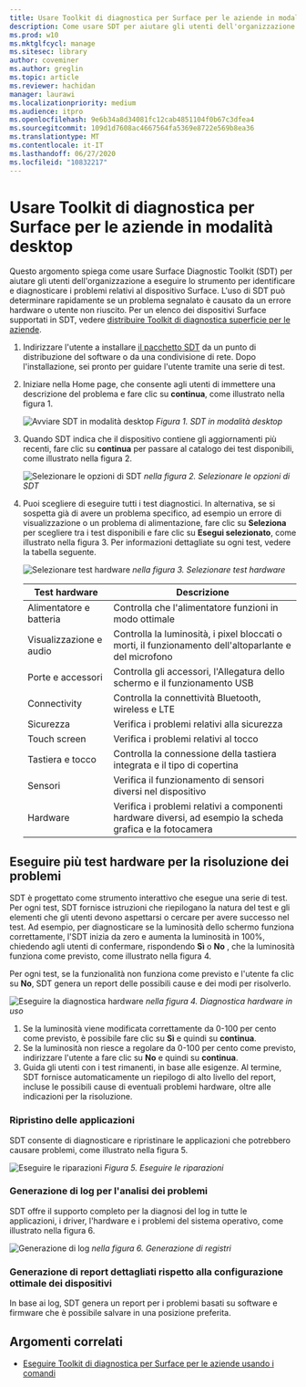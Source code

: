 ```yaml
---
title: Usare Toolkit di diagnostica per Surface per le aziende in modalità desktop
description: Come usare SDT per aiutare gli utenti dell'organizzazione a eseguire lo strumento per identificare e diagnosticare i problemi relativi al dispositivo Surface.
ms.prod: w10
ms.mktglfcycl: manage
ms.sitesec: library
author: coveminer
ms.author: greglin
ms.topic: article
ms.reviewer: hachidan
manager: laurawi
ms.localizationpriority: medium
ms.audience: itpro
ms.openlocfilehash: 9e6b34a8d34081fc12cab4851104f0b67c3dfea4
ms.sourcegitcommit: 109d1d7608ac4667564fa5369e8722e569b8ea36
ms.translationtype: MT
ms.contentlocale: it-IT
ms.lasthandoff: 06/27/2020
ms.locfileid: "10832217"
---
```

# Usare Toolkit di diagnostica per Surface per le aziende in modalità desktop

Questo argomento spiega come usare Surface Diagnostic Toolkit (SDT) per aiutare gli utenti dell'organizzazione a eseguire lo strumento per identificare e diagnosticare i problemi relativi al dispositivo Surface. L'uso di SDT può determinare rapidamente se un problema segnalato è causato da un errore hardware o utente non riuscito. Per un elenco dei dispositivi Surface supportati in SDT, vedere [distribuire Toolkit di diagnostica superficie per le aziende](surface-diagnostic-toolkit-business.md).


1. Indirizzare l'utente a installare [il pacchetto SDT](surface-diagnostic-toolkit-business.md#create-custom-sdt) da un punto di distribuzione del software o da una condivisione di rete. Dopo l'installazione, sei pronto per guidare l'utente tramite una serie di test. 

2. Iniziare nella Home page, che consente agli utenti di immettere una descrizione del problema e fare clic su **continua**, come illustrato nella figura 1.

    ![Avviare SDT in modalità desktop ](images/sdt-desk-1.png)
 *Figura 1. SDT in modalità desktop*

3. Quando SDT indica che il dispositivo contiene gli aggiornamenti più recenti, fare clic su **continua** per passare al catalogo dei test disponibili, come illustrato nella figura 2.

    ![Selezionare le opzioni di SDT ](images/sdt-desk-2.png)
 *nella figura 2. Selezionare le opzioni di SDT*

4. Puoi scegliere di eseguire tutti i test diagnostici. In alternativa, se si sospetta già di avere un problema specifico, ad esempio un errore di visualizzazione o un problema di alimentazione, fare clic su **Seleziona** per scegliere tra i test disponibili e fare clic su **Esegui selezionato**, come illustrato nella figura 3. Per informazioni dettagliate su ogni test, vedere la tabella seguente. 

    ![Selezionare test hardware ](images/sdt-desk-3.png)
 *nella figura 3. Selezionare test hardware*

    Test hardware | Descrizione
    --- | ---
    Alimentatore e batteria |  Controlla che l'alimentatore funzioni in modo ottimale
    Visualizzazione e audio   | Controlla la luminosità, i pixel bloccati o morti, il funzionamento dell'altoparlante e del microfono
    Porte e accessori   | Controlla gli accessori, l'Allegatura dello schermo e il funzionamento USB
    Connectivity |  Controlla la connettività Bluetooth, wireless e LTE
    Sicurezza    | Verifica i problemi relativi alla sicurezza
    Touch screen   | Verifica i problemi relativi al tocco
    Tastiera e tocco |    Controlla la connessione della tastiera integrata e il tipo di copertina
    Sensori | Verifica il funzionamento di sensori diversi nel dispositivo
    Hardware |  Verifica i problemi relativi a componenti hardware diversi, ad esempio la scheda grafica e la fotocamera





<span id="multiple" />

## Eseguire più test hardware per la risoluzione dei problemi

SDT è progettato come strumento interattivo che esegue una serie di test. Per ogni test, SDT fornisce istruzioni che riepilogano la natura del test e gli elementi che gli utenti devono aspettarsi o cercare per avere successo nel test. Ad esempio, per diagnosticare se la luminosità dello schermo funziona correttamente, l'SDT inizia da zero e aumenta la luminosità in 100%, chiedendo agli utenti di confermare, rispondendo **Sì** o **No** , che la luminosità funziona come previsto, come illustrato nella figura 4. 

Per ogni test, se la funzionalità non funziona come previsto e l'utente fa clic su **No**, SDT genera un report delle possibili cause e dei modi per risolverlo. 

![Eseguire la diagnostica hardware ](images/sdt-desk-4.png)
 *nella figura 4. Diagnostica hardware in uso*

1. Se la luminosità viene modificata correttamente da 0-100 per cento come previsto, è possibile fare clic su **Sì** e quindi su **continua**. 
2. Se la luminosità non riesce a regolare da 0-100 per cento come previsto, indirizzare l'utente a fare clic su **No** e quindi su **continua**. 
3. Guida gli utenti con i test rimanenti, in base alle esigenze. Al termine, SDT fornisce automaticamente un riepilogo di alto livello del report, incluse le possibili cause di eventuali problemi hardware, oltre alle indicazioni per la risoluzione.


### Ripristino delle applicazioni

SDT consente di diagnosticare e ripristinare le applicazioni che potrebbero causare problemi, come illustrato nella figura 5.

![Eseguire le riparazioni ](images/sdt-desk-5.png)
 *Figura 5. Eseguire le riparazioni*
<span id="logs" />

### Generazione di log per l'analisi dei problemi 

SDT offre il supporto completo per la diagnosi del log in tutte le applicazioni, i driver, l'hardware e i problemi del sistema operativo, come illustrato nella figura 6.

![Generazione di log ](images/sdt-desk-6.png)
 *nella figura 6. Generazione di registri*

<span id="detailed-report" />

### Generazione di report dettagliati rispetto alla configurazione ottimale dei dispositivi

In base ai log, SDT genera un report per i problemi basati su software e firmware che è possibile salvare in una posizione preferita.

## Argomenti correlati

- [Eseguire Toolkit di diagnostica per Surface per le aziende usando i comandi](surface-diagnostic-toolkit-command-line.md)

